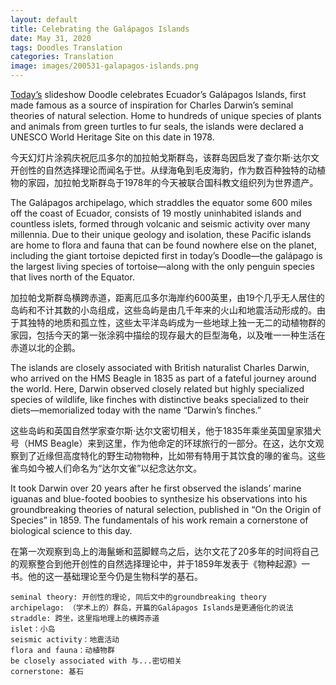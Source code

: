 ```yaml
---
layout: default
title: Celebrating the Galápagos Islands
date: May 31, 2020
tags: Doodles Translation
categories: Translation
image: images/200531-galapagos-islands.png
---
```


[Today’s](https://www.google.com/doodles/celebrating-the-galapagos-islands) slideshow Doodle celebrates Ecuador’s Galápagos Islands, first made famous as a source of inspiration for Charles Darwin’s seminal theories of natural selection. Home to hundreds of unique species of plants and animals from green turtles to fur seals, the islands were declared a UNESCO World Heritage Site on this date in 1978.

今天幻灯片涂鸦庆祝厄瓜多尔的加拉帕戈斯群岛，该群岛因启发了查尔斯·达尔文开创性的自然选择理论而闻名于世。从绿海龟到毛皮海豹，作为数百种独特的动植物的家园，加拉帕戈斯群岛于1978年的今天被联合国科教文组织列为世界遗产。

The Galápagos archipelago, which straddles the equator some 600 miles off the coast of Ecuador, consists of 19 mostly uninhabited islands and countless islets, formed through volcanic and seismic activity over many millennia. Due to their unique geology and isolation, these Pacific islands are home to flora and fauna that can be found nowhere else on the planet, including the giant tortoise depicted first in today’s Doodle—the galápago is the largest living species of tortoise—along with the only penguin species that lives north of the Equator.

加拉帕戈斯群岛横跨赤道，距离厄瓜多尔海岸约600英里，由19个几乎无人居住的岛屿和不计其数的小岛组成，这些岛屿是由几千年来的火山和地震活动形成的。由于其独特的地质和孤立性，这些太平洋岛屿成为一些地球上独一无二的动植物群的家园，包括今天的第一张涂鸦中描绘的现存最大的巨型海龟，以及唯一一种生活在赤道以北的企鹅。

The islands are closely associated with British naturalist Charles Darwin, who arrived on the HMS Beagle in 1835 as part of a fateful journey around the world. Here, Darwin observed closely related but highly specialized species of wildlife, like finches with distinctive beaks specialized to their diets—memorialized today with the name “Darwin’s finches.”

这些岛屿和英国自然学家查尔斯·达尔文密切相关，他于1835年乘坐英国皇家猎犬号（HMS Beagle）来到这里，作为他命定的环球旅行的一部分。在这，达尔文观察到了近缘但高度特化的野生动物物种，比如带有特用于其饮食的喙的雀鸟。这些雀鸟如今被人们命名为“达尔文雀”以纪念达尔文。

It took Darwin over 20 years after he first observed the islands’ marine iguanas and blue-footed boobies to synthesize his observations into his groundbreaking theories of natural selection, published in “On the Origin of Species” in 1859. The fundamentals of his work remain a cornerstone of biological science to this day.

在第一次观察到岛上的海鬣蜥和蓝脚鲣鸟之后，达尔文花了20多年的时间将自己的观察整合到他开创性的自然选择理论中，并于1859年发表于《物种起源》一书。他的这一基础理论至今仍是生物科学的基石。


```text
seminal theory: 开创性的理论, 同后文中的groundbreaking theory
archipelago: （学术上的）群岛，开篇的Galápagos Islands是更通俗化的说法
straddle: 跨坐，这里指地理上的横跨赤道
islet：小岛
seismic activity：地震活动
flora and fauna：动植物群
be closely associated with 与...密切相关
cornerstone: 基石
```